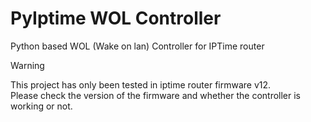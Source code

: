 # PyIptime WOL Controller
Python based WOL (Wake on lan) Controller for IPTime router
> [!WARNING]
> This project has only been tested in iptime router firmware v12.  
> Please check the version of the firmware and whether the controller is working or not.
